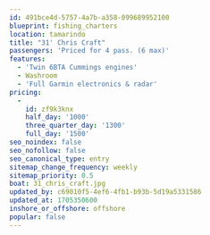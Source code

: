 ```yaml
---
id: 491bce4d-5757-4a7b-a358-099689952100
blueprint: fishing_charters
location: tamarindo
title: "31' Chris Craft"
passengers: 'Priced for 4 pass. (6 max)'
features:
  - 'Twin 6BTA Cummings engines'
  - Washroom
  - 'Full Garmin electronics & radar'
pricing:
  -
    id: zf9k3knx
    half_day: '1000'
    three_quarter_day: '1300'
    full_day: '1500'
seo_noindex: false
seo_nofollow: false
seo_canonical_type: entry
sitemap_change_frequency: weekly
sitemap_priority: 0.5
boat: 31_chris_craft.jpg
updated_by: c69010f5-4ef6-4fb1-b93b-5d19a5331586
updated_at: 1705350600
inshore_or_offshore: offshore
popular: false
---
```

